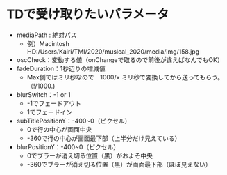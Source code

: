 # TDで受け取りたいパラメータ



- mediaPath : 絶対パス
  - 例）Macintosh HD:/Users/Kairi/TMI/2020/musical_2020/media/img/158.jpg
- oscCheck：変動する値（onChangeで取るので前後が違えばなんでもOK）
- fadeDuration：1秒辺りの増減値
  - Max側ではミリ秒なので　1000/x ミリ秒で変換してから送ってもらう。（!/1000.)
- blurSwitch：-1 or 1
  - -1でフェードアウト
  - 1でフェードイン
- subTitlePositionY：-400~0（ピクセル）
  - 0で行の中心が画面中央
  - -360で行の中心が画面最下部（上半分だけ見えている）
- blurPositionY：-400~0（ピクセル）
  - 0でブラーが消え切る位置（黒）がおよそ中央
  - -360でブラーが消え切る位置（黒）が画面最下部（ほぼ見えない）